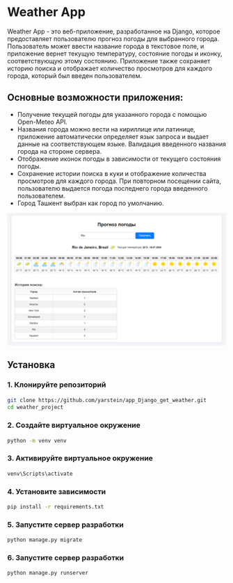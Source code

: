 # Weather App

Weather App - это веб-приложение, разработанное на Django, которое предоставляет пользователю прогноз погоды для выбранного города. Пользователь может ввести название города в текстовое поле, и приложение вернет текущую температуру, состояние погоды и иконку, соответствующую этому состоянию. Приложение также сохраняет историю поиска и отображает количество просмотров для каждого города, который был введен пользователем.

## Основные возможности приложения:

* Получение текущей погоды для указанного города с помощью Open-Meteo API.
* Названия города можно вести на кириллице или латинице, приложение автоматически определяет язык запроса и выдает данные на соответствующем языке. Валидация введенного названия города на стороне сервера.
* Отображение иконок погоды в зависимости от текущего состояния погоды.
* Сохранение истории поиска в куки и отображение количества просмотров для каждого города. При повторном посещении сайта, пользователю выдается погода последнего города введенного пользователем.
* Город Ташкент выбран как город по умолчанию.

<p align="center">
  <img src="https://github.com/yarstein/app_Django_get_weather/blob/main/weather_top.png" alt='Zakaz'></a>
</p>

## Установка

### 1. Клонируйте репозиторий
```bash
git clone https://github.com/yarstein/app_Django_get_weather.git
cd weather_project
```
### 2. Создайте виртуальное окружение
```bash
python -m venv venv
```
### 3. Активируйте виртуальное окружение
```bash
venv\Scripts\activate
```
### 4. Установите зависимости
```bash
pip install -r requirements.txt
```
### 5. Запустите сервер разработки
```bash
python manage.py migrate
```
### 6. Запустите сервер разработки
```bash
python manage.py runserver
```
